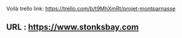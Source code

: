 Voilà
trello link: https://trello.com/b/t9MhXmRt/projet-montparnasse

## URL : https://www.stonksbay.com
